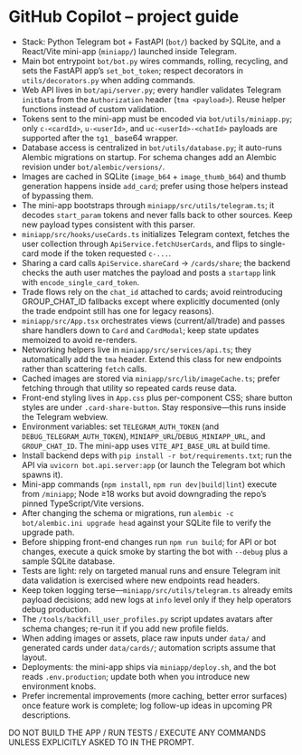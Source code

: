 # GitHub Copilot – project guide

- Stack: Python Telegram bot + FastAPI (`bot/`) backed by SQLite, and a React/Vite mini-app (`miniapp/`) launched inside Telegram.
- Main bot entrypoint `bot/bot.py` wires commands, rolling, recycling, and sets the FastAPI app’s `set_bot_token`; respect decorators in `utils/decorators.py` when adding commands.
- Web API lives in `bot/api/server.py`; every handler validates Telegram `initData` from the `Authorization` header (`tma <payload>`). Reuse helper functions instead of custom validation.
- Tokens sent to the mini-app must be encoded via `bot/utils/miniapp.py`; only `c-<cardId>`, `u-<userId>`, and `uc-<userId>-<chatId>` payloads are supported after the `tg1_` base64 wrapper.
- Database access is centralized in `bot/utils/database.py`; it auto-runs Alembic migrations on startup. For schema changes add an Alembic revision under `bot/alembic/versions/`.
- Images are cached in SQLite (`image_b64` + `image_thumb_b64`) and thumb generation happens inside `add_card`; prefer using those helpers instead of bypassing them.
- The mini-app bootstraps through `miniapp/src/utils/telegram.ts`; it decodes `start_param` tokens and never falls back to other sources. Keep new payload types consistent with this parser.
- `miniapp/src/hooks/useCards.ts` initializes Telegram context, fetches the user collection through `ApiService.fetchUserCards`, and flips to single-card mode if the token requested `c-...`.
- Sharing a card calls `ApiService.shareCard` → `/cards/share`; the backend checks the auth user matches the payload and posts a `startapp` link with `encode_single_card_token`.
- Trade flows rely on the `chat_id` attached to cards; avoid reintroducing GROUP_CHAT_ID fallbacks except where explicitly documented (only the trade endpoint still has one for legacy reasons).
- `miniapp/src/App.tsx` orchestrates views (current/all/trade) and passes share handlers down to `Card` and `CardModal`; keep state updates memoized to avoid re-renders.
- Networking helpers live in `miniapp/src/services/api.ts`; they automatically add the `tma` header. Extend this class for new endpoints rather than scattering `fetch` calls.
- Cached images are stored via `miniapp/src/lib/imageCache.ts`; prefer fetching through that utility so repeated cards reuse data.
- Front-end styling lives in `App.css` plus per-component CSS; share button styles are under `.card-share-button`. Stay responsive—this runs inside the Telegram webview.
- Environment variables: set `TELEGRAM_AUTH_TOKEN` (and `DEBUG_TELEGRAM_AUTH_TOKEN`), `MINIAPP_URL`/`DEBUG_MINIAPP_URL`, and `GROUP_CHAT_ID`. The mini-app uses `VITE_API_BASE_URL` at build time.
- Install backend deps with `pip install -r bot/requirements.txt`; run the API via `uvicorn bot.api.server:app` (or launch the Telegram bot which spawns it).
- Mini-app commands (`npm install`, `npm run dev|build|lint`) execute from `/miniapp`; Node ≥18 works but avoid downgrading the repo’s pinned TypeScript/Vite versions.
- After changing the schema or migrations, run `alembic -c bot/alembic.ini upgrade head` against your SQLite file to verify the upgrade path.
- Before shipping front-end changes run `npm run build`; for API or bot changes, execute a quick smoke by starting the bot with `--debug` plus a sample SQLite database.
- Tests are light: rely on targeted manual runs and ensure Telegram init data validation is exercised where new endpoints read headers.
- Keep token logging terse—`miniapp/src/utils/telegram.ts` already emits payload decisions; add new logs at `info` level only if they help operators debug production.
- The `/tools/backfill_user_profiles.py` script updates avatars after schema changes; re-run it if you add new profile fields.
- When adding images or assets, place raw inputs under `data/` and generated cards under `data/cards/`; automation scripts assume that layout.
- Deployments: the mini-app ships via `miniapp/deploy.sh`, and the bot reads `.env.production`; update both when you introduce new environment knobs.
- Prefer incremental improvements (more caching, better error surfaces) once feature work is complete; log follow-up ideas in upcoming PR descriptions.

DO NOT BUILD THE APP / RUN TESTS / EXECUTE ANY COMMANDS UNLESS EXPLICITLY ASKED TO IN THE PROMPT.